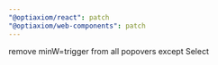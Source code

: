```yaml
---
"@optiaxiom/react": patch
"@optiaxiom/web-components": patch
---
```


remove minW=trigger from all popovers except Select

